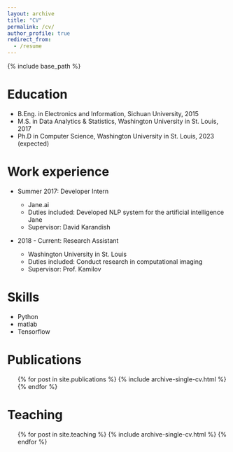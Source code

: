 ```yaml
---
layout: archive
title: "CV"
permalink: /cv/
author_profile: true
redirect_from:
  - /resume
---
```


{% include base_path %}

Education
======
* B.Eng. in Electronics and Information, Sichuan University, 2015
* M.S. in Data Analytics & Statistics, Washington University in St. Louis, 2017
* Ph.D in Computer Science, Washington University in St. Louis, 2023 (expected)

Work experience
======
* Summer 2017: Developer Intern
  * Jane.ai
  * Duties included: Developed NLP system for the artificial intelligence Jane
  * Supervisor: David Karandish

* 2018 - Current: Research Assistant
  * Washington University in St. Louis
  * Duties included: Conduct research in computational imaging
  * Supervisor: Prof. Kamilov
  
Skills
======
* Python
* matlab
* Tensorflow

Publications
======
  <ul>{% for post in site.publications %}
    {% include archive-single-cv.html %}
  {% endfor %}</ul>
  
Teaching
======
  <ul>{% for post in site.teaching %}
    {% include archive-single-cv.html %}
  {% endfor %}</ul>

